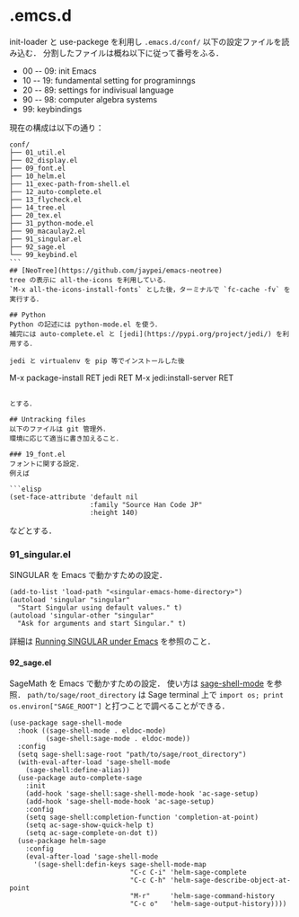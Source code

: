 # .emcs.d
init-loader と use-packege を利用し `.emacs.d/conf/` 以下の設定ファイルを読み込む．
分割したファイルは概ね以下に従って番号をふる．

* 00 -- 09: init Emacs
* 10 -- 19: fundamental setting for programinngs
* 20 -- 89: settings for indivisual language
* 90 -- 98: computer algebra systems
* 99: keybindings

現在の構成は以下の通り：

```
conf/
├── 01_util.el
├── 02_display.el
├── 09_font.el
├── 10_helm.el
├── 11_exec-path-from-shell.el
├── 12_auto-complete.el
├── 13_flycheck.el
├── 14_tree.el
├── 20_tex.el
├── 31_python-mode.el
├── 90_macaulay2.el
├── 91_singular.el
├── 92_sage.el
└── 99_keybind.el
``` 
## [NeoTree](https://github.com/jaypei/emacs-neotree)
tree の表示に all-the-icons を利用している．
`M-x all-the-icons-install-fonts` とした後，ターミナルで `fc-cache -fv` を実行する．

## Python
Python の記述には python-mode.el を使う．
補完には auto-complete.el と [jedi](https://pypi.org/project/jedi/) を利用する．

jedi と virtualenv を pip 等でインストールした後

```
M-x package-install RET jedi RET
M-x jedi:install-server RET
```

とする．

## Untracking files
以下のファイルは git 管理外．
環境に応じて適当に書き加えること．

### 19_font.el
フォントに関する設定．
例えば

```elisp
(set-face-attribute 'default nil
                    :family "Source Han Code JP"
                    :height 140)
```

 などとする．

### 91_singular.el
SINGULAR を Emacs で動かすための設定．

```elisp
(add-to-list 'load-path "<singular-emacs-home-directory>")
(autoload 'singular "singular"
  "Start Singular using default values." t)
(autoload 'singular-other "singular"
  "Ask for arguments and start Singular." t)
```

詳細は [Running SINGULAR under Emacs](https://www.singular.uni-kl.de/Manual/latest/sing_23.htm#SEC30) を参照のこと．

#### 92_sage.el
SageMath を Emacs で動かすための設定．
使い方は [sage-shell-mode](https://github.com/sagemath/sage-shell-mode) を参照．
`path/to/sage/root_directory` は Sage terminal 上で `import os; print os.environ["SAGE_ROOT"]` と打つことで調べることができる．

```elisp
(use-package sage-shell-mode
  :hook ((sage-shell-mode . eldoc-mode)
         (sage-shell:sage-mode . eldoc-mode))
  :config
  (setq sage-shell:sage-root "path/to/sage/root_directory")
  (with-eval-after-load 'sage-shell-mode
    (sage-shell:define-alias))
  (use-package auto-complete-sage
    :init
    (add-hook 'sage-shell:sage-shell-mode-hook 'ac-sage-setup)
    (add-hook 'sage-shell-mode-hook 'ac-sage-setup)
    :config
    (setq sage-shell:completion-function 'completion-at-point)
    (setq ac-sage-show-quick-help t)
    (setq ac-sage-complete-on-dot t))
  (use-package helm-sage
    :config
    (eval-after-load 'sage-shell-mode
      '(sage-shell:defin-keys sage-shell-mode-map
                              "C-c C-i" 'helm-sage-complete
                              "C-c C-h" 'helm-sage-describe-object-at-point
                              "M-r"     'helm-sage-command-history
                              "C-c o"   'helm-sage-output-history))))
```

